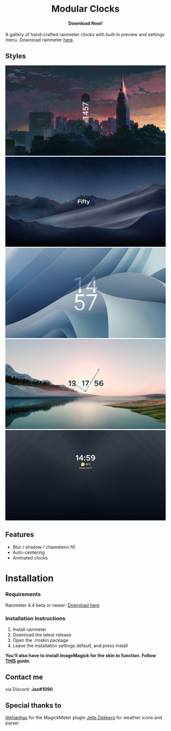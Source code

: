 <h1 align="center">
  Modular Clocks
</h1>

<h4 align="center">Download Now!</h4>

A gallery of hand-crafted rainmeter clocks with built in preview and settings menu. Download rainmeter [here](https://www.rainmeter.net/).

## Styles
<img src="https://github.com/EnhancedJax/ModularClocks/blob/main/%40Resources/Images/Preview/Fullscale/Measure.png"/>
<img src="https://github.com/EnhancedJax/ModularClocks/blob/main/%40Resources/Images/Preview/Fullscale/Text.png"/>
<img src="https://github.com/EnhancedJax/ModularClocks/blob/main/%40Resources/Images/Preview/Fullscale/Center.png"/>
<img src="https://github.com/EnhancedJax/ModularClocks/blob/main/%40Resources/Images/Preview/Fullscale/Graph.png"/>
<img src="https://github.com/EnhancedJax/ModularClocks/blob/main/%40Resources/Images/Preview/Fullscale/Smart.png"/>

## Features
- Blur / shadow / chameleon fill
- Auto-centering
- Animated clocks

# Installation
### Requirements
Rainmeter 4.4 beta or newer: [Download here](https://www.rainmeter.net/)

### Installation Instructions
1. Install rainmeter
1. Download the latest release
1. Open the .rmskin package 
1. Leave the installation settings default, and press install

**You'll also have to install ImageMagick for the skin to function. Follow [THIS](https://github.com/khanhas/MagickMeter#how-to-install) guide.**
  
## Contact me
via Discord: **Jax#1090**

## Special thanks to
[@khanhas](https://github.com/khanhas) for the MagickMeter plugin
[Jelle Dekkers](https://sites.google.com/view/jelledekkers/google-weather-jd-edition) for weather icons and parser
